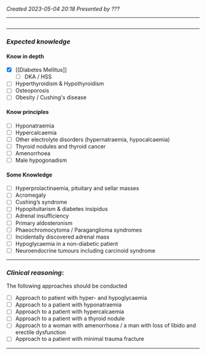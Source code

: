 *Created 2023-05-04 20:18*
*Presented by ???*

---
```toc
```
---

### *Expected knowledge*
#### Know in depth
- [x] [[Diabetes Mellitus]]
	- [ ] DKA / HSS
- [ ] Hyperthyroidism & Hypothyroidism
- [ ] Osteoporosis
- [ ] Obesity / Cushing's disease

#### Know principles
- [ ] Hyponatraemia 
- [ ] Hypercalcaemia
- [ ] Other electrolyte disorders (hypernatraemia, hypocalcaemia) 
- [ ] Thyroid nodules and thyroid cancer
- [ ] Amenorrhoea
- [ ] Male hypogonadism

#### Some Knowledge
- [ ] Hyperprolactinaemia, pituitary and sellar masses
- [ ] Acromegaly
- [ ] Cushing’s syndrome
- [ ] Hypopituitarism & diabetes insipidus
- [ ] Adrenal insufficiency
- [ ] Primary aldosteronism
- [ ] Phaeochromocytoma / Paraganglioma syndromes
- [ ] Incidentally discovered adrenal mass
- [ ] Hypoglycaemia in a non-diabetic patient
- [ ] Neuroendocrine tumours including carcinoid syndrome

---

### *Clinical reasoning*:
The following approaches should be conducted
- [ ] Approach to patient with hyper- and hypoglycaemia
- [ ] Approach to a patient with hyponatraemia
- [ ] Approach to a patient with hypercalcaemia
- [ ] Approach to a patient with a thyroid nodule
- [ ] Approach to a woman with amenorrhoea / a man with loss of libido and erectile dysfunction
- [ ] Approach to a patient with minimal trauma fracture

---